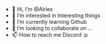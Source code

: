 - 👋 Hi, I’m @Alries
- 👀 I’m interested in Interesting things
- 🌱 I’m currently learning Github
- 💞️ I’m looking to collaborate on ...
- 📫 How to reach me Discord :p

<!---
Alries/Alries is a ✨ special ✨ repository because its `README.md` (this file) appears on your GitHub profile.
You can click the Preview link to take a look at your changes.
--->
